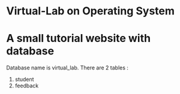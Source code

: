 # Virtual-Lab on Operating System 
# A small tutorial website with database
Database name is virtual_lab.
There are 2 tables :
1. student
2. feedback
